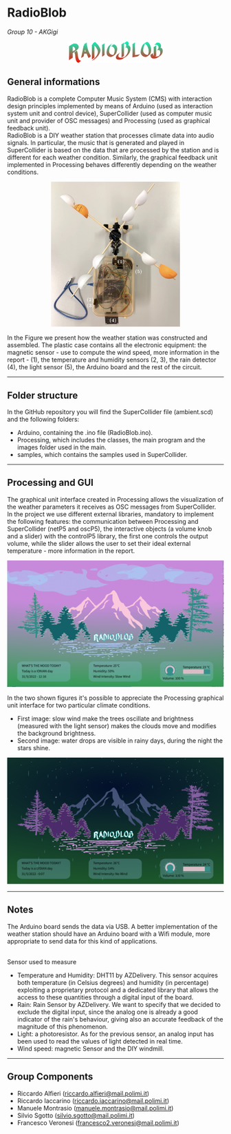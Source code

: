 # RadioBlob

<em> Group 10 - AKGigi </em>

<p align="center">
  <img src="./imgs/radioBlob.png">
</p>

## General informations
RadioBlob is a complete Computer Music System (CMS) with interaction design principles implemented by means of Arduino (used as interaction system unit and control device), SuperCollider (used as computer music unit and provider of OSC messages) and Processing (used as graphical feedback unit).
<br>
RadioBlob is a DIY weather station that processes climate data into audio signals. In particular, the music that is generated and played in SuperCollider is based on the data that are processed by the station and is different for each weather condition. Similarly, the graphical feedback unit implemented in Processing behaves differently depending on the weather conditions.

<p align="center">
    <img  width=300px src="./imgs/stationTopView.jpeg">
</p>

In the Figure we present how the weather station was constructed and assembled.
The plastic case contains all the electronic equipment: the magnetic sensor - use to compute the wind speed, more information in the report - (1), the temperature and humidity sensors (2, 3), the rain detector (4), the light sensor (5), the Arduino board and the rest of the circuit.
___

## Folder structure

In the GitHub repository you will find the SuperCollider file (ambient.scd) and the following folders: 

- Arduino, containing the .ino file (RadioBlob.ino).
- Processing, which includes the classes, the main program and the images folder used in the main.
- samples, which contains the samples used in SuperCollider.

___

## Processing and GUI


The graphical unit interface created in Processing allows the visualization of the weather parameters it receives as OSC messages from SuperCollider.<br>
In the project we use different external libraries, mandatory to implement the following features: the communication between Processing and SuperCollider (netP5 and oscP5), the interactive objects (a volume knob and a slider) with the controlP5 library, the first one controls the output volume, while the slider allows the user to set their ideal external temperature - more information in the report.

<p align = "center">
    <img src="./imgs/day1.png">
</p>

In the two shown figures it's possible to appreciate the Processing graphical unit interface for two particular climate conditions.<br>
- First image: slow wind make the trees oscillate and brightness (measured with the light sensor) makes the clouds move and modifies the background brightness.<br>
- Second image: water drops are visible in rainy days, during the night the stars shine.

<p align = "center">
    <img src="./imgs/night2.png">
</p>

___

## Notes
The Arduino board sends the data via USB. A better implementation of the weather station should have an Arduino board with a Wifi module, more appropriate to send data for this kind of applications.

<br>
Sensor used to measure

- Temperature and Humidity: DHT11 by AZDelivery. This sensor acquires both temperature (in Celsius degrees) and humidity (in percentage) exploiting a proprietary protocol and a dedicated library that allows the access to these quantities through a digital input of the board.
- Rain: Rain Sensor by AZDelivery. We want to specify that we decided to exclude the digital input, since the analog one is already a good indicator of the rain's behaviour, giving also an accurate feedback of the magnitude of this phenomenon.
- Light: a photoresistor. As for the previous sensor, an analog input has been used to read the values of light detected in real time.
- Wind speed:  magnetic Sensor and the DIY windmill.

___

## Group Components

- Riccardo Alfieri (riccardo.alfieri@mail.polimi.it)
- Riccardo Iaccarino (riccardo.iaccarino@mail.polimi.it)
- Manuele Montrasio (manuele.montrasio@mail.polimi.it)
- Silvio Sgotto (silvio.sgotto@mail.polimi.it)
- Francesco Veronesi (francesco2.veronesi@mail.polimi.it)
